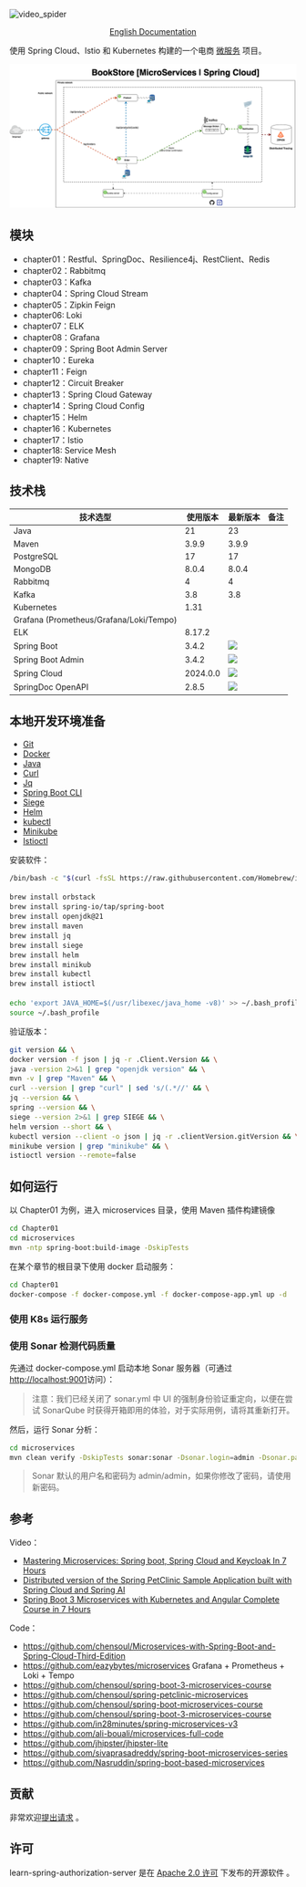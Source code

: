 ![video_spider](https://socialify.git.ci/chensoul/spring-boot3-microservices/image?forks=1&issues=1&language=1&name=1&owner=1&stargazers=1&theme=Light)

<p align="center">
<a href="README.md">English Documentation</a>
</p>

使用 Spring Cloud、Istio 和 Kubernetes 构建的一个电商 [微服务](http://www.martinfowler.com/articles/microservices.html)
项目。

![microservices-architecture](./docs/microservices-architecture.png)

## 模块

- chapter01：Restful、SpringDoc、Resilience4j、RestClient、Redis
- chapter02：Rabbitmq
- chapter03：Kafka
- chapter04：Spring Cloud Stream
- chapter05：Zipkin Feign
- chapter06: Loki
- chapter07：ELK
- chapter08：Grafana
- chapter09：Spring Boot Admin Server
- chapter10：Eureka
- chapter11：Feign
- chapter12：Circuit Breaker
- chapter13：Spring Cloud Gateway
- chapter14：Spring Cloud Config
- chapter15：Helm
- chapter16：Kubernetes
- chapter17：Istio
- chapter18: Service Mesh
- chapter19: Native

## 技术栈

| 技术选型                                    | 使用版本     | 最新版本                                                                                                                                                                                                                                  | 备注 |
|-----------------------------------------|----------|---------------------------------------------------------------------------------------------------------------------------------------------------------------------------------------------------------------------------------------|----|
| Java                                    | 21       | 23                                                                                                                                                                                                                                    |    |
| Maven                                   | 3.9.9    | 3.9.9                                                                                                                                                                                                                                 |    |
| PostgreSQL                              | 17       | 17                                                                                                                                                                                                                                    |    |
| MongoDB                                 | 8.0.4    | 8.0.4                                                                                                                                                                                                                                 |    |
| Rabbitmq                                | 4        | 4                                                                                                                                                                                                                                     |    |
| Kafka                                   | 3.8      | 3.8                                                                                                                                                                                                                                   |    |
| Kubernetes                              | 1.31     |                                                                                                                                                                                                                                       |    |
| Grafana (Prometheus/Grafana/Loki/Tempo) |          |                                                                                                                                                                                                                                       |    |
| ELK                                     | 8.17.2   |                                                                                                                                                                                                                                       |    |
| Spring Boot                             | 3.4.2    | <img src="https://img.shields.io/maven-metadata/v?label=&color=blue&versionPrefix=3&metadataUrl=https://s01.oss.sonatype.org/content/repositories/releases/org/springframework/boot/spring-boot-dependencies/maven-metadata.xml">     |    |
| Spring Boot Admin                       | 3.4.2    | <img src="https://img.shields.io/maven-metadata/v?label=&color=blue&versionPrefix=3&metadataUrl=https://repo1.maven.org/maven2/de/codecentric/spring-boot-admin-starter-server/maven-metadata.xml">                                   |    |
| Spring Cloud                            | 2024.0.0 | <img src="https://img.shields.io/maven-metadata/v?label=&color=blue&versionPrefix=202&metadataUrl=https://s01.oss.sonatype.org/content/repositories/releases/org/springframework/cloud/spring-cloud-dependencies/maven-metadata.xml"> |    |
| SpringDoc OpenAPI                       | 2.8.5    | <img src="https://img.shields.io/maven-metadata/v?label=&color=blue&metadataUrl=https://oss.sonatype.org/content/repositories/releases/org/springdoc/springdoc-openapi/maven-metadata.xml">                                           |    |

## 本地开发环境准备

- [Git](https://git-scm.com/downloads)
- [Docker](https://docs.docker.com/get-docker/)
- [Java](https://www.azul.com/downloads/#zulu)
- [Curl](https://curl.haxx.se/download.html)
- [Jq](https://stedolan.github.io/jq/download/)
- [Spring Boot CLI](https://docs.spring.io/spring-boot/docs/3.0.4/reference/html/getting-started.html#getting-started.installing.cli)
- [Siege](https://github.com/JoeDog/siege#where-is-it)
- [Helm](https://helm.sh/docs/intro/install/)
- [kubectl](https://kubernetes.io/docs/tasks/tools/install-kubectl-macos/)
- [Minikube](https://minikube.sigs.k8s.io/docs/start/)
- [Istioctl](https://istio.io/latest/docs/setup/getting-started/#download)

安装软件：

```bash
/bin/bash -c "$(curl -fsSL https://raw.githubusercontent.com/Homebrew/install/HEAD/install.sh)"

brew install orbstack
brew install spring-io/tap/spring-boot 
brew install openjdk@21 
brew install maven
brew install jq 
brew install siege 
brew install helm
brew install minikub 
brew install kubectl 
brew install istioctl

echo 'export JAVA_HOME=$(/usr/libexec/java_home -v8)' >> ~/.bash_profile
source ~/.bash_profile
```

验证版本：

```bash
git version && \
docker version -f json | jq -r .Client.Version && \
java -version 2>&1 | grep "openjdk version" && \
mvn -v | grep "Maven" && \
curl --version | grep "curl" | sed 's/(.*//' && \
jq --version && \
spring --version && \
siege --version 2>&1 | grep SIEGE && \
helm version --short && \
kubectl version --client -o json | jq -r .clientVersion.gitVersion && \
minikube version | grep "minikube" && \
istioctl version --remote=false
```

## 如何运行

以 Chapter01 为例，进入 microservices 目录，使用 Maven 插件构建镜像

```bash
cd Chapter01
cd microservices
mvn -ntp spring-boot:build-image -DskipTests
```

在某个章节的根目录下使用 docker 启动服务：

```bash
cd Chapter01
docker-compose -f docker-compose.yml -f docker-compose-app.yml up -d
```

### 使用 K8s 运行服务

### 使用 Sonar 检测代码质量

先通过 docker-compose.yml 启动本地 Sonar 服务器（可通过[http://localhost:9001](http://localhost:9001/)访问）：

> 注意：我们已经关闭了 sonar.yml 中 UI 的强制身份验证重定向，以便在尝试 SonarQube 时获得开箱即用的体验，对于实际用例，请将其重新打开。

然后，运行 Sonar 分析：

```bash
cd microservices
mvn clean verify -DskipTests sonar:sonar -Dsonar.login=admin -Dsonar.password=admin
```

> Sonar 默认的用户名和密码为 admin/admin，如果你修改了密码，请使用新密码。

## 参考

Video：

- [Mastering Microservices: Spring boot, Spring Cloud and Keycloak In 7 Hours](https://www.youtube.com/watch?v=jdeSV0GRvwI)
- [Distributed version of the Spring PetClinic Sample Application built with Spring Cloud and Spring AI](https://github.com/odedia/spring-boot3-microservices)
- [Spring Boot 3 Microservices with Kubernetes and Angular Complete Course in 7 Hours](https://www.youtube.com/watch?v=yn_stY3HCr8)

Code：

- https://github.com/chensoul/Microservices-with-Spring-Boot-and-Spring-Cloud-Third-Edition
- https://github.com/eazybytes/microservices Grafana + Prometheus + Loki + Tempo
- https://github.com/chensoul/spring-boot-3-microservices-course
- https://github.com/chensoul/spring-petclinic-microservices
- https://github.com/chensoul/spring-boot-microservices-course
- https://github.com/chensoul/spring-boot-3-microservices-course
- https://github.com/in28minutes/spring-microservices-v3
- https://github.com/ali-bouali/microservices-full-code
- https://github.com/jhipster/jhipster-lite
- https://github.com/sivaprasadreddy/spring-boot-microservices-series
- https://github.com/Nasruddin/spring-boot-based-microservices

## 贡献

非常欢迎[提出请求](https://help.github.com/articles/creating-a-pull-request) 。

## 许可

learn-spring-authorization-server 是在 [Apache 2.0 许可](https://www.apache.org/licenses/LICENSE-2.0.html)
下发布的开源软件 。
